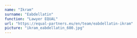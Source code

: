 ```yaml
---
name: "Ikram"
surname: "Eabdellatin"
function: "Lawyer EQUAL"
url: "https://equal-partners.eu/en/team/eabdellatin-ikram"
picture: "ikram_eabdellatin_600.jpg"
---
```

